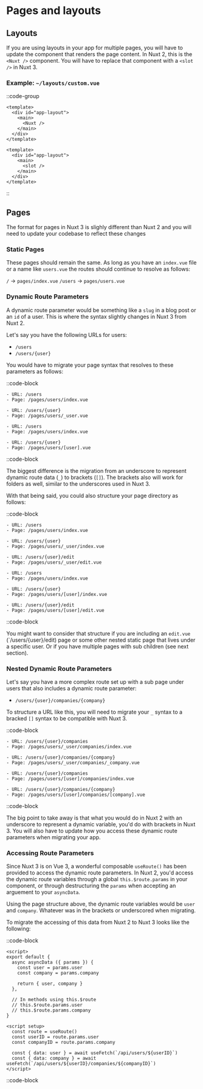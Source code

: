 # Pages and layouts

## Layouts

If you are using layouts in your app for multiple pages, you will have to update the component that renders the page content. In Nuxt 2, this is the `<Nuxt />` component. You will have to replace that component with a `<slot />` in Nuxt 3.

### Example: `~/layouts/custom.vue`

::code-group

```vue [Nuxt 2]
<template>
  <div id="app-layout">
    <main>
      <Nuxt />
    </main>
  </div>
</template>
```

```vue [Nuxt 3]
<template>
  <div id="app-layout">
    <main>
      <slot />
    </main>
  </div>
</template>
```

::

## Pages

The format for pages in Nuxt 3 is slighly different than Nuxt 2 and you will need to update your codebase to reflect these changes

### Static Pages

These pages should remain the same. As long as you have an `index.vue` file or a name like `users.vue` the routes should continue to resolve as follows:

`/` -> `pages/index.vue`
`/users` -> `pages/users.vue`

### Dynamic Route Parameters

A dynamic route parameter would be something like a `slug` in a blog post or an `id` of a user. This is where the syntax slightly changes in Nuxt 3 from Nuxt 2.

Let's say you have the following URLs for users:

- `/users`
- `/users/{user}`

You would have to migrate your page syntax that resolves to these parameters as follows:

::code-block

``` [Nuxt 2]
- URL: /users
- Page: /pages/users/index.vue

- URL: /users/{user}
- Page: /pages/users/_user.vue
```

``` [Nuxt 3]
- URL: /users
- Page: /pages/users/index.vue

- URL: /users/{user}
- Page: /pages/users/[user].vue
```

::code-block

The biggest difference is the migration from an underscore to represent dynamic route data (`_`) to brackets (`[]`). The brackets also will work for folders as well, similar to the underscores used in Nuxt 3.

With that being said, you could also structure your page directory as follows:

::code-block

``` [Nuxt 2]
- URL: /users
- Page: /pages/users/index.vue

- URL: /users/{user}
- Page: /pages/users/_user/index.vue

- URL: /users/{user}/edit
- Page: /pages/users/_user/edit.vue
```

``` [Nuxt 3]
- URL: /users
- Page: /pages/users/index.vue

- URL: /users/{user}
- Page: /pages/users/[user]/index.vue

- URL: /users/{user}/edit
- Page: /pages/users/[user]/edit.vue
```

::code-block

You might want to consider that structure if you are including an `edit.vue` (`/users/{user}/edit) page or some other nested static page that lives under a specific user. Or if you have multiple pages with sub children (see next section).

### Nested Dynamic Route Parameters

Let's say you have a more complex route set up with a sub page under users that also includes a dynamic route parameter:

- `/users/{user}/companies/{company}`

To structure a URL like this, you will need to migrate your `_` syntax to a bracked `[]` syntax to be compatible with Nuxt 3.

::code-block

``` [Nuxt 2]
- URL: /users/{user}/companies
- Page: /pages/users/_user/companies/index.vue

- URL: /users/{user}/companies/{company}
- Page: /pages/users/_user/companies/_company.vue
```

``` [Nuxt 3]
- URL: /users/{user}/companies
- Page: /pages/users/[user]/companies/index.vue

- URL: /users/{user}/companies/{company}
- Page: /pages/users/[user]/companies/[company].vue
```

::code-block

The big point to take away is that what you would do in Nuxt 2 with an underscore to represent a dynamic variable, you'd do with brackets in Nuxt 3. You will also have to update how you access these dynamic route parameters when migrating your app.

### Accessing Route Parameters

Since Nuxt 3 is on Vue 3, a wonderful composable `useRoute()` has been provided to access the dynamic route parameters. In Nuxt 2, you'd access the dynamic route variables through a global `this.$route.params` in your component, or through destructuring the `params` when accepting an arguement to your `asyncData`.

Using the page structure above, the dynamic route variables would be `user` and `company`. Whatever was in the brackets or underscored when migrating.

To migrate the accessing of this data from Nuxt 2 to Nuxt 3 looks like the following:

::code-block

```vue [Nuxt 2]
<script>
export default {
  async asyncData ({ params }) {
    const user = params.user
    const company = params.company

    return { user, company }
  },

  // In methods using this.$route
  // this.$route.params.user
  // this.$route.params.company
}
```

```vue [Nuxt 3]
<script setup>
  const route = useRoute()
  const userID = route.params.user
  const companyID = route.params.company

  const { data: user } = await useFetch(`/api/users/${userID}`)
  const { data: company } = await useFetch(`/api/users/${userID}/companies/${companyID}`)
</script>
```

::code-block
